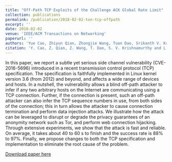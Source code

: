 ```yaml
---
title: "Off-Path TCP Exploits of the Challenge ACK Global Rate Limit"
collection: publications
permalink: /publication/2018-02-02-ton-tcp-offpath
excerpt: ''
date: 2018-02-02
venue: 'IEEE/ACM Transactions on Networking'
paperurl: ''
authors: 'Yue Cao, Zhiyun Qian, Zhongjie Wang, Tuan Dao, Srikanth V. Krishnamurthy, and Lisa M. Marvel'
citation: 'Y. Cao, Z. Qian, Z. Wang, T. Dao, S. V. Krishnamurthy and L. M. Marvel, "Off-Path TCP Exploits of the Challenge ACK Global Rate Limit," in IEEE/ACM Transactions on Networking, vol. 26, no. 2, pp. 765-778, April 2018. doi: 10.1109/TNET.2018.2797081'
---
```

In this paper, we report a subtle yet serious side channel vulnerability (CVE-2016-5696) introduced in a recent transmission control protocol (TCP) specification. The specification is faithfully implemented in Linux kernel version 3.6 (from 2012) and beyond, and affects a wide range of devices and hosts. In a nutshell, the vulnerability allows a blind off-path attacker to infer if any two arbitrary hosts on the Internet are communicating using a TCP connection. Further, if the connection is present, such an off-path attacker can also infer the TCP sequence numbers in use, from both sides of the connection; this in turn allows the attacker to cause connection termination and perform data injection attacks. We illustrate how the attack can be leveraged to disrupt or degrade the privacy guarantees of an anonymity network such as Tor, and perform web connection hijacking. Through extensive experiments, we show that the attack is fast and reliable. On average, it takes about 40 to 60 s to finish and the success rate is 88% to 97%. Finally, we propose changes to both the TCP specification and implementation to eliminate the root cause of the problem.

[Download paper here](https://zhongjie.me/files/ton18_tcp_offpath.pdf)

